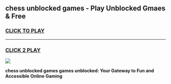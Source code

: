 
## chess unblocked games - Play Unblocked Gmaes & Free
<h3>
<a href="https://premium.freeplayer.one?title=chess_unblocked_games&ref=20F">CLICK TO PLAY</a></h3>
<hr>

<h3>
<a href="https://premium.freeplayer.one?title=chess_unblocked_games&ref=20F">CLICK 2 PLAY</a>
  
</h3>

<a href="https://premium.freeplayer.one?title=chess_unblocked_games&ref=20F/"><img src="https://clearcache.store/games.png"></a>


**chess unblocked games games unblocked: Your Gateway to Fun and Accessible Online Gaming**
